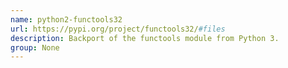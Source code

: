 ```yaml
---
name: python2-functools32
url: https://pypi.org/project/functools32/#files
description: Backport of the functools module from Python 3.
group: None
---
```

